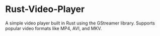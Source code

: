 # Rust-Video-Player
A simple video player built in Rust using the GStreamer library. Supports popular video formats like MP4, AVI, and MKV.
